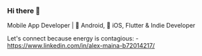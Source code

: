 ### Hi there 👋

Mobile App Developer | 💚 Android, 🤍 iOS, Flutter & Indie Developer

Let's connect because energy is contagious: - https://www.linkedin.com/in/alex-maina-b72014217/

  
